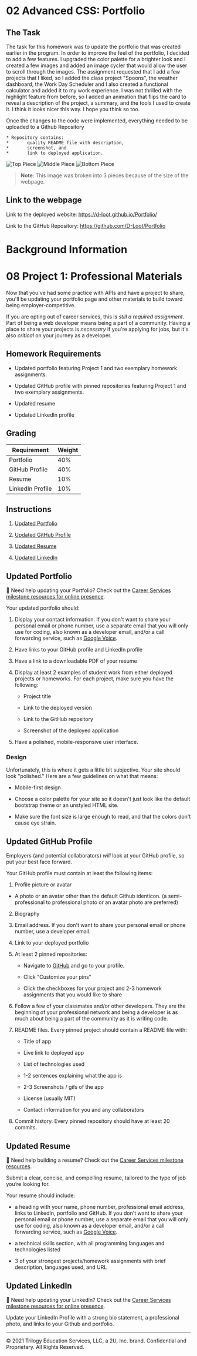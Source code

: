 # 02 Advanced CSS: Portfolio

## The Task

The task for this homework was to update the portfolio that was created earlier in the program. In order to improve the feel of the portfolio, I decided to add a few features. I upgraded the color palette for a brighter look and I created a few images and added an image cycler that would allow the user to scroll through the images. The assignment requested that I add a few projects that I liked, so I added the class project "Spoons", the weather dashboard, the Work Day Scheduler and I also created a functional calculator and added it to my work experience. I was not thrilled with the highlight feature from before, so I added an animation that flips the card to reveal a description of the project, a summary, and the tools I used to create it. I think it looks nicer this way. I hope you think so too.

Once the changes to the code were implemented, everything needed to be uploaded to a Github Repository

    * Repository contains:
    *       quality README file with description,
    *       screenshot, and
    *       link to deployed application.

![Top Piece](./assets/images/SC1.PNG)
![Middle Piece](./assets/images/SC2.PNG)
![Bottom Piece](./assets/images/SC3.PNG)

> **Note**: This image was broken into 3 pieces because of the size of the webpage.

## Link to the webpage

Link to the deployed website:
    https://d-loot.github.io/Portfolio/

Link to the GitHub Repository:
    https://github.com/D-Loot/Portfolio

# Background Information

# 08 Project 1: Professional Materials

Now that you've had some practice with APIs and have a project to share, you'll be updating your portfolio page and other materials to build toward being employer-competitive.

If you are opting out of career services, this is *still a required assignment*. Part of being a web developer means being a part of a community. Having a place to share your projects is *necessary* if you're applying for jobs, but it's also *critical* on your journey as a developer.

## Homework Requirements

* Updated portfolio featuring Project 1 and two exemplary homework assignments.

* Updated GitHub profile with pinned repositories featuring Project 1 and two exemplary assignments.

* Updated resume

* Updated LinkedIn profile

## Grading

| Requirement      | Weight |
| ---------------- | ------ |
| Portfolio        | 40%    |
| GitHub Profile   | 40%    |
| Resume           | 10%    |
| LinkedIn Profile | 10%    |

## Instructions

1. [Updated Portfolio](#updated-portfolio)

2. [Updated GitHub Profile](#updated-github-profile)

3. [Updated Resume](#updated-resume)

4. [Updated LinkedIn](#updated-linkedin)

## Updated Portfolio

💁 Need help updating your Portfolio? Check out the [Career Services milestone resources for online presence](https://mycareerspot.org/onlinepresence).

Your updated portfolio should:

1. Display your contact information. If you don't want to share your personal email or phone number, use a separate email that you will only use for coding, also known as a developer email, and/or a call forwarding service, such as [Google Voice](https://voice.google.com/).

2. Have links to your GitHub profile and LinkedIn profile

3. Have a link to a downloadable PDF of your resume

4. Display at least 2 examples of student work from either deployed projects or homeworks. For each project, make sure you have the following:

	* Project title

	* Link to the deployed version

	* Link to the GitHub repository

	* Screenshot of the deployed application

5. Have a polished, mobile-responsive user interface.

### Design

Unfortunately, this is where it gets a little bit subjective. Your site should look
"polished." Here are a few guidelines on what that means:

* Mobile-first design

* Choose a color palette for your site so it doesn't just look like the default bootstrap theme or an unstyled HTML site.

* Make sure the font size is large enough to read, and that the colors don't cause eye strain.

## Updated GitHub Profile

Employers (and potential collaborators) _will_ look at your GitHub profile, so put your best face forward.

Your GitHub profile must contain at least the following items:

1. Profile picture or avatar

  * A photo or an avatar other than the default Github identicon. (a semi-professional to professional photo or an avatar photo are preferred)

2. Biography

3. Email address. If you don't want to share your personal email or phone number, use a developer email.

4. Link to your deployed portfolio

5. At least 2 pinned repositories:

	* Navigate to [GitHub](https://github.com/) and go to your profile.

	* Click "Customize your pins"

	* Click the checkboxes for your project and 2-3 homework assignments that you would like to share

6. Follow a few of your classmates and/or other developers. They are the beginning of your professional network and being a developer is as much about being a part of the community as it is writing code.

7. README files. Every pinned project should contain a README file with:

	* Title of app

	* Live link to deployed app

	* List of technologies used

	* 1-2 sentences explaining what the app is

	* 2-3 Screenshots / gifs of the app

	* License (usually MIT)

	* Contact information for you and any collaborators

8. Commit history. Every pinned repository should have at least 20 commits.

## Updated Resume

💁 Need help building a resume? Check out the [Career Services milestone resources](https://mycareerspot.org/resume).

Submit a clear, concise, and compelling resume, tailored to the type of job you’re looking for.

Your resume should include:

* a heading with your name, phone number, professional email address, links to LinkedIn, portfolio and GitHub. If you don't want to share your personal email or phone number, use a separate email that you will only use for coding, also known as a developer email, and/or a call forwarding service, such as [Google Voice](https://voice.google.com/).

* a technical skills section, with all programming languages and technologies listed

* 3 of your strongest projects/homework assignments with brief description, languages used, and URL

## Updated LinkedIn

💁 Need help updating your LinkedIn? Check out the [Career Services milestone resources for online presence](https://mycareerspot.org/onlinepresence).

Update your LinkedIn Profile with a strong bio statement, a professional photo, and links to your Github and portfolio.

---
© 2021 Trilogy Education Services, LLC, a 2U, Inc. brand. Confidential and Proprietary. All Rights Reserved.